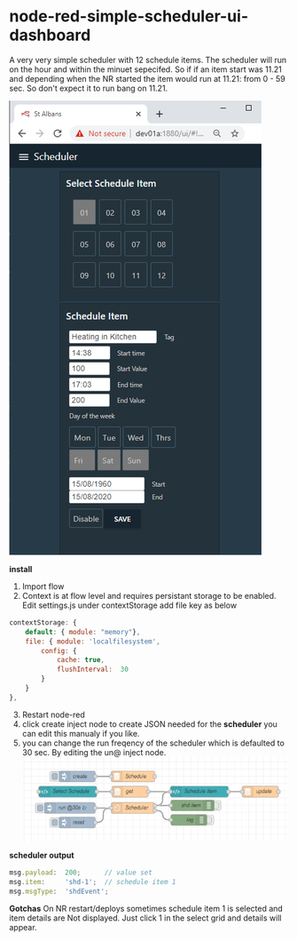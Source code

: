 # node-red-simple-scheduler-ui-dashboard

A very very simple scheduler with 12 schedule items.
The scheduler will run on the hour and within the minuet sepecifed.
So if if an item start was 11.21 and depending when the NR started the item would run at 11.21: from 0 - 59 sec.
So don't expect it to run bang on 11.21.  

![UI](https://github.com/industrialinternet/node-red-simple-scheduler-ui-dashboard/blob/master/shed-ui.png?raw=true)

**install** 
1. Import flow
2. Context is at flow level and requires persistant storage to be enabled.
Edit settings.js under contextStorage add file key as below

```javascript
contextStorage: {
	default: { module: "memory"},
	file: { module: 'localfilesystem', 
		config: {
			cache: true,
			flushInterval:	30
		}
	}
},
```
3. Restart node-red
4. click create inject node to create JSON needed for the **scheduler** you can edit this manualy if you like.
5. you can change the run freqency of the scheduler which is defaulted to 30 sec. By editing the un@ inject node. 
![flow](https://raw.githubusercontent.com/industrialinternet/node-red-simple-scheduler-ui-dashboard/master/simple-shed-flow.png)

**scheduler output**
```javascript
msg.payload:  200;      // value set 
msg.item:     'shd-1';  // schedule item 1
msg.msgType:  'shdEvent';
```

**Gotchas**
On NR restart/deploys sometimes schedule item 1 is selected and item details are Not displayed.
Just click 1 in the select grid and details will appear. 
